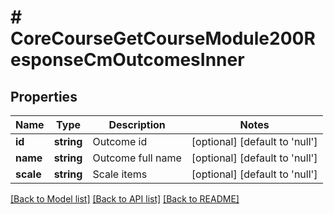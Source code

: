 # # CoreCourseGetCourseModule200ResponseCmOutcomesInner

## Properties

Name | Type | Description | Notes
------------ | ------------- | ------------- | -------------
**id** | **string** | Outcome id | [optional] [default to 'null']
**name** | **string** | Outcome full name | [optional] [default to 'null']
**scale** | **string** | Scale items | [optional] [default to 'null']

[[Back to Model list]](../../README.md#models) [[Back to API list]](../../README.md#endpoints) [[Back to README]](../../README.md)
